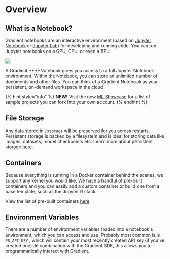 # Overview

## What is a Notebook?

Gradient notebooks are an interactive environment \(based on [Jupyter Notebook](https://jupyter.org/) or [Jupyter Lab](https://blog.jupyter.org/jupyterlab-is-ready-for-users-5a6f039b8906)\) for developing and running code. You can run Jupyter notebooks on a GPU, CPU, or even a TPU. 

![](../.gitbook/assets/5d9e969e1a0436e128ff6b4b_shot-2019-09-23-at-11.13.38-am4.png)

A Gradient ****Notebook gives you access to a full Jupyter Notebook environment. Within the Notebook, you can store an unlimited number of documents and other files. You can think of a Gradient Notebook as your persistent, on-demand workspace in the cloud.

{% hint style="info" %}
**NEW!**  Visit the new [ML Showcase](https://ml-showcase.paperspace.com/) for a list of sample projects you can fork into your own account.
{% endhint %}

## File Storage

Any data stored in `/storage` will be preserved for you across restarts. Persistent storage is backed by a filesystem and is ideal for storing data like images, datasets, model checkpoints etc.  Learn more about persistent storage [here](../data/storage/#persistent-storage).

## Containers

Because everything is running in a Docker container behind the scenes, we support any kernel you would like. We have a handful of pre-built containers and you can easily add a custom container or build one from a base template, such as the Jupyter R stack.  

View the list of pre-built containers [here](notebook-containers/).

## Environment Variables

There are a number of environment variables loaded into a notebook's environment, which you can access and use. Probably most common is is `PS_API_KEY` , which will contain your most recently created API key \(if you've created one\). In combination with the Gradient SDK, this allows you to programmatically interact with Gradient.

